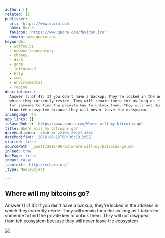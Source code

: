 ```yaml
---
author: []
related: []
publisher:
  url: 'https://www.quora.com'
  name: Quora
  favicon: 'https://www.quora.com/favicon.ico'
  domain: www.quora.com
keywords:
  - wolfowitz
  - newamericancentury
  - cheney
  - dick
  - gore
  - influenced
  - http
  - www
  - environmental
  - regime
description: >-
  Answer (1 of 4): If you don't have a backup, they're locked in the address in
  which they currently reside. They will remain there for as long as it takes
  for someone to find the private key to unlock them. They will not disappear
  from teh ecosystem because they will never leave the ecosystem.
inLanguage: en
app_links: []
isBasedOnUrl: 'https://www.quora.com/Where-will-my-bitcoins-go'
title: Where will my bitcoins go?
datePublished: '2016-06-22T03:20:27.388Z'
dateModified: '2016-06-22T00:36:13.295Z'
starred: false
sourcePath: _posts/2016-06-22-where-will-my-bitcoins-go.md
inFeed: true
hasPage: false
inNav: false
_context: 'http://schema.org'
_type: MediaObject

---
```

<article style=""><h1>Where will my bitcoins go?</h1><p>Answer (1 of 4): If you don't have a backup, they're locked in the address in which they currently reside. They will remain there for as long as it takes for someone to find the private key to unlock them. They will not disappear from teh ecosystem because they will never leave the ecosystem.</p><img src="https://qsf.ec.quoracdn.net/-images.new_grid.fb_share_default.pnge6dde9cfa6e03c43.png" /></article>